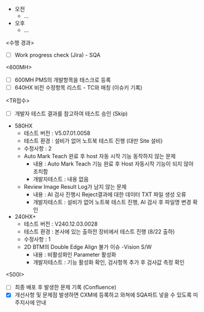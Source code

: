 - 오전
	- ...
- 오후
	- ...

<수행 경과>
- [ ] Work progress check (Jira) - SQA

\<600MH>
- [ ] 600MH PMS의 개발항목을 태스크로 등록
- [ ] 640HX 비전 수정항목 리스트 - TC와 매칭 (이슈키 기록)

<TR접수>
- [ ] 개발자 테스트 결과를 참고하여 테스트 승인 (Skip)
- 580HX
	- 테스트 버전 : V5.07.01.0058
	- 테스트 환경 : 설비가 없어 노트북 테스트 진행 (대만 Site 설비)
	- 수정사항 : 2
	- Auto Mark Teach 완료 후 host 자동 시작 기능 동작하지 않는 문제
		- 내용 : Auto Mark Teach 기능 완료 후 Host 자동시작 기능이 되지 않아 조치함
		- 개발자테스트 : 내용 없음
	- Review Image Result Log가 남지 않는 문제
		- 내용 : AI 검사 진행시 Reject결과에 대한 데이터 TXT 파일 생성 오류
		- 개발자테스트 : 설비가 없어 노트북 테스트 진행, AI 검사 후 파일명 변경 확인
- 240HX+
	- 테스트 버전 : V240.12.03.0028
	- 테스트 환경 : 본사에 있는 출하전 장비에서 테스트 진행 (8/22 출하)
	- 수정사항 : 1
	- 2D BTM의 Double Edge Align 불가 이슈 -Vision S/W
		- 내용 : 비활성화인 Parameter 활성화
		- 개발자테스트 : 기능 활성화 확인, 검사항목 추가 후 검사값 측정 확인

<500I>
- [ ] 최종 배포 후 발생한 문제 기록 (Confluence)
- [x] 개선사항 및 문제점 발생하면 CXM에 등록하고 와쳐에 SQA파트 넣을 수 있도록 미주지사에 안내